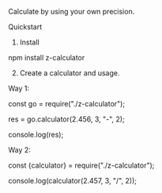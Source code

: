 Calculate by using your own precision.

Quickstart

1. Install

npm install z-calculator

2. Create a calculator and usage.

Way 1:

const go = require("./z-calculator");

res = go.calculator(2.456, 3, "-", 2);

console.log(res);

Way 2:

const {calculator} = require("./z-calculator");

console.log(calculator(2.457, 3, "/", 2));

